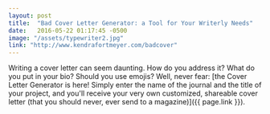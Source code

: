 ```yaml
---
layout: post
title:  "Bad Cover Letter Generator: a Tool for Your Writerly Needs"
date:   2016-05-22 01:17:45 -0500
image: "/assets/typewriter2.jpg"
link: "http://www.kendrafortmeyer.com/badcover"
---
```

Writing a cover letter can seem daunting. How do you address it? What do you put in your bio? Should you use emojis? Well, never fear: [the Cover Letter Generator is here! Simply enter the name of the journal and the title of your project, and you'll receive your very own customized, shareable cover letter (that you should never, ever send to a magazine)]({{ page.link }}).
